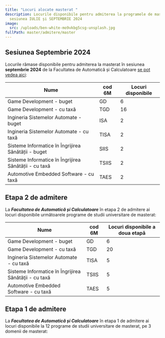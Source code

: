 ```yaml
---
title: "Locuri alocate masterat "
description: Locurile disponibile pentru admiterea la programele de masterat,
  sesiunea IULIE și SEPTEMBRIE 2024
image:
  src: /uploads/ben-white-mo9vkbg5csg-unsplash.jpg
fullPath: master/admitere/master
---
```

## Sesiunea Septembrie 2024

Locurile rămase disponibile pentru admiterea la masterat în sesiunea **septembrie 2024** de la Facultatea de Automatică și Calculatoare [se pot vedea aici](https://www.upt.ro/img/files/2023-2024/Admitere/master/Locuri_admitere_Master_2024_septembrie_site.pdf):

| **Nume**                                              | **cod 6M** | **Locuri disponibile** |
|-------------------------------------------------------|------------|------------------------|
| Game Development - buget                              | GD         | 6                      |
| Game Development - cu taxă                            | TGD        | 16                     |
| Ingineria Sistemelor Automate - buget                 | ISA        | 2                      |
| Ingineria Sistemelor Automate - cu taxă               | TISA       | 2                      |
| Sisteme Informatice în Îngrijirea Sănătății - buget   | SIIS       | 2                      |
| Sisteme Informatice în Îngrijirea Sănătății - cu taxă | TSIIS      | 2                      |
| Automotive Embedded Software - cu taxă                | TAES       | 2                      |

## Etapa 2 de admitere

La ***Facultatea de Automatică și Calculatoare*** în etapa 2 de admitere ai locuri disponibile următoarele programe de studii universitare de masterat:

| **Nume**                                              | **cod 6M** | **Locuri disponibile a doua etapă** |
| ----------------------------------------------------- | ---------- | ----------------------------------- |
| Game Development -  buget                             | GD         | 6                                   |
| Game Development -  cu taxă                           | TGD        | 20                                  |
| Ingineria Sistemelor Automate - cu taxă               | TISA       | 5                                   |
| Sisteme Informatice în Îngrijirea Sănătăţii - cu taxă | TSIIS      | 5                                   |
| Automotive Embedded Software - cu taxă                | TAES       | 5                                   |

## Etapa 1 de admitere

La ***Facultatea de Automatică și Calculatoare*** în etapa 1 de admitere ai locuri disponibile la 12 programe de studii universitare de masterat, pe 3 domenii de masterat:

<Fig src="/uploads/loc-master.png" alt="" caption=""></Fig>